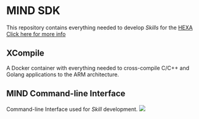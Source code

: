 # MIND SDK
This repository contains everything needed to develop *Skills* for the [HEXA](https://www.vincross.com/hexa)
[Click here for more info](https://www.vincross.com/developer/introduction/mind-overview)

## XCompile
A Docker container with everything needed to cross-compile C/C++ and Golang applications to the ARM architecture.

## MIND Command-line Interface
Command-line Interface used for *Skill* development.
![](https://i.imgur.com/OxrFxTB.png)

